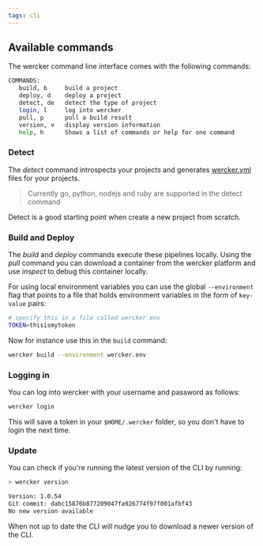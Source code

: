 ```yaml
---
tags: cli
---
```


## Available commands

The wercker command line interface comes with the following commands:

```bash
COMMANDS:
   build, b     build a project
   deploy, d    deploy a project
   detect, de   detect the type of project
   login, l     log into wercker
   pull, p      pull a build result
   version, v   display version information
   help, h      Shows a list of commands or help for one command
```

### Detect

The *detect* command introspects your projects and generates
[wercker.yml](/learn/wercker-yml/01_introduction.html) files for your
projects.

> Currently go, python, nodejs and ruby are supported in the detect
> command

Detect is a good starting point when create a new project from scratch.

### Build and Deploy

The *build* and *deploy* commands execute these pipelines locally. Using
the *pull* command you can download a container from the wercker
platform and use *inspect* to debug this container locally.

For using local environment variables you can use the global
`--environment` flag that points to a file that holds environment
variables in the form of `key-value` pairs:

```sh
# specify this in a file called wercker.env
TOKEN=thisismytoken
```

Now for instance use this in the `build` command:

```sh
wercker build --environment wercker.env
```

### Logging in

You can log into wercker with your username and password as follows:

```sh
wercker login
```

This will save a token in your `$HOME/.wercker` folder, so you don't
have to login the next time.

### Update

You can check if you're running the latest version of the CLI by
running:

```sh
> wercker version

Version: 1.0.54
Git commit: dabc15876b877209047fa926774f97f001afbf43
No new version available
```

When not up to date the CLI will nudge you to download a newer version
of the CLI.
